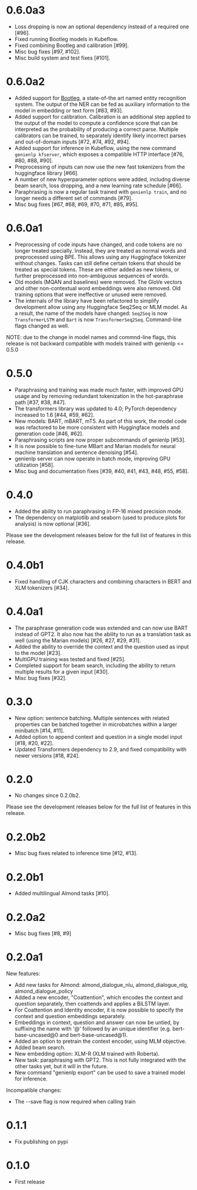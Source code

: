 0.6.0a3
=======

* Loss dropping is now an optional dependency instead of a required one [#96].
* Fixed running Bootleg models in Kubeflow.
* Fixed combining Bootleg and calibration [#99].
* Misc bug fixes [#97, #102].
* Misc build system and test fixes [#101].

0.6.0a2
=======

* Added support for [Bootleg](https://github.com/HazyResearch/bootleg), a state-of-the art
  named entity recognition system. The output of the NER can be fed as auxiliary information
  to the model in embedding or text form [#83, #93].
* Added support for calibration. Calibration is an additional step applied to the output of
  the model to compute a confidence score that can be interpreted as the probability of producing
  a correct parse. Multiple calibrators can be trained, to separately identify likely incorrect
  parses and out-of-domain inputs [#72, #74, #92, #94].
* Added support for inference in Kubeflow, using the new command `genienlp kfserver`, which
  exposes a compatible HTTP interface [#76, #80, #88, #90].
* Preprocessing of inputs can now use the new fast tokenizers from the huggingface library [#66].
* A number of new hyperparameter options were added, includng diverse beam search, loss dropping,
  and a new learning rate schedule [#66].
* Paraphrasing is now a regular task trained with `genienlp train`, and no longer needs a
  different set of commands [#79].
* Misc bug fixes [#67, #68, #69, #70, #71, #85, #95].

0.6.0a1
=======

* Preprocessing of code inputs have changed, and code tokens are no longer treated specially.
  Instead, they are treated as normal words and preprocessed using BPE. This allows using any
  Huggingface tokenizer without changes. Tasks can still define certain tokens that should be
  treated as special tokens. These are either added as new tokens, or further preprocessed
  into non-ambiguous sequences of words.
* Old models (MQAN and baselines) were removed. The GloVe vectors and other non-contextual
  word embeddings were also removed. Old training options that were ineffective or unused
  were removed.
* The internals of the library have been refactored to simplify development allow using any
  Huggingface Seq2Seq or MLM model. As a result, the name of the models have changed: `Seq2Seq`
  is now `TransformerLSTM` and `Bart` is now `TransformerSeq2Seq`. Command-line flags changed as well.
  
NOTE: due to the change in model names and commnd-line flags, this release is not backward
compatible with models trained with genienlp <= 0.5.0

0.5.0
=====

* Paraphrasing and training was made much faster, with improved GPU usage and by removing
  redundant tokenization in the hot-paraphrase path [#37, #38, #47].
* The transformers library was updated to 4.0; PyTorch dependency increased to 1.6 [#44, #59, #62].
* New models: BART, mBART, mT5. As part of this work, the model code was refactored to be more consistent
  with Huggingface models and generation code [#46, #62].
* Paraphrasing scripts are now proper subcommands of genienlp [#53].
* It is now possible to fine-tune MBart and Marian models for neural machine translation
  and sentence denoising [#54].
* genienlp server can now operate in batch mode, improving GPU utilization [#58].
* Misc bug and documentation fixes [#39, #40, #41, #43, #48, #55, #58].

0.4.0
=====

* Added the ability to run paraphrasing in FP-16 mixed precision mode.
* The dependency on matplotlib and seaborn (used to produce plots for analysis) is now 
  optional [#36].

Please see the development releases below for the full list of features in this release.

0.4.0b1
=======

* Fixed handling of CJK characters and combining characters in BERT and XLM tokenizers [#34].

0.4.0a1
=======

* The paraphrase generation code was extended and can now use BART instead of GPT2. It also now
  has the ability to run as a translation task as well (using the Marian models) [#26, #27, #29, #31].
* Added the ability to override the context and the question used as input to the model [#23].
* MultiGPU training was tested and fixed [#25].
* Completed support for beam search, including the ability to return multiple results for a given input [#30].
* Misc bug fixes [#32].

0.3.0
=====

* New option: sentence batching. Multiple sentences with related properties can be batched
  together in microbatches within a larger minibatch [#14, #11].
* Added option to append context and question in a single model input [#18, #20, #22].
* Updated Transformers dependency to 2.9, and fixed compatibility with newer versions [#18, #24].

0.2.0
=====

* No changes since 0.2.0b2.

Please see the development releases below for the full list of features in this release.

0.2.0b2
=======

* Misc bug fixes related to inference time [#12, #13].

0.2.0b1
=======

* Added multilingual Almond tasks [#10].

0.2.0a2
=======

* Misc bug fixes [#8, #9]

0.2.0a1
=======

New features:
* Add new tasks for Almond: almond_dialogue_nlu, almond_dialogue_nlg, almond_dialogue_policy
* Added a new encoder, "Coattention", which encodes the context and question separately, then
  coattends and applies a BiLSTM layer.
* For Coattention and Identity encoder, it is now possible to specify the context and question
  embeddings separately.
* Embeddings in context, question and answer can now be untied, by suffixing the name with '@'
  followed by an unique identifier (e.g. bert-base-uncased@0 and bert-base-uncased@1).
* Added an option to pretrain the context encoder, using MLM objective.
* Added beam search.
* New embedding option: XLM-R (XLM trained with Roberta).
* New task: paraphrasing with GPT2. This is not fully integrated with the other tasks yet,
  but it will in the future.
* New command "genienlp export" can be used to save a trained model for inference.

Incompatible changes:
* The --save flag is now required when calling train

0.1.1
=====

* Fix publishing on pypi

0.1.0
=====

* First release
